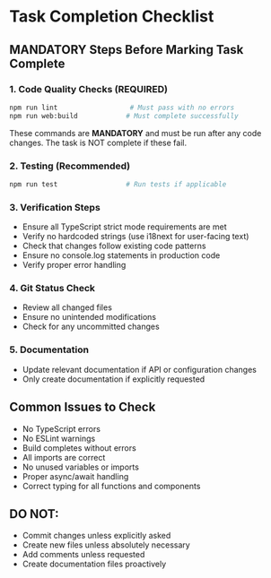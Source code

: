 # Task Completion Checklist

## MANDATORY Steps Before Marking Task Complete

### 1. Code Quality Checks (REQUIRED)

```bash
npm run lint                  # Must pass with no errors
npm run web:build            # Must complete successfully
```

These commands are **MANDATORY** and must be run after any code changes. The task is NOT complete if these fail.

### 2. Testing (Recommended)

```bash
npm run test                 # Run tests if applicable
```

### 3. Verification Steps

- Ensure all TypeScript strict mode requirements are met
- Verify no hardcoded strings (use i18next for user-facing text)
- Check that changes follow existing code patterns
- Ensure no console.log statements in production code
- Verify proper error handling

### 4. Git Status Check

- Review all changed files
- Ensure no unintended modifications
- Check for any uncommitted changes

### 5. Documentation

- Update relevant documentation if API or configuration changes
- Only create documentation if explicitly requested

## Common Issues to Check

- No TypeScript errors
- No ESLint warnings
- Build completes without errors
- All imports are correct
- No unused variables or imports
- Proper async/await handling
- Correct typing for all functions and components

## DO NOT:

- Commit changes unless explicitly asked
- Create new files unless absolutely necessary
- Add comments unless requested
- Create documentation files proactively
